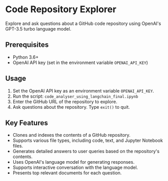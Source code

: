 # Code Repository Explorer

Explore and ask questions about a GitHub code repository using OpenAI's GPT-3.5 turbo language model.

## Prerequisites

- Python 3.6+
- OpenAI API key (set in the environment variable `OPENAI_API_KEY`)

## Usage
1. Set the OpenAI API key as an environment variable `OPENAI_API_KEY`.
2. Run the script: `code_analyser_using_langchain_final.ipynb`
3. Enter the GitHub URL of the repository to explore.
4. Ask questions about the repository. Type `exit()` to quit.

## Key Features
- Clones and indexes the contents of a GitHub repository.
- Supports various file types, including code, text, and Jupyter Notebook files.
- Generates detailed answers to user queries based on the repository's contents.
- Uses OpenAI's language model for generating responses.
- Supports interactive conversation with the language model.
- Presents top relevant documents for each question.
